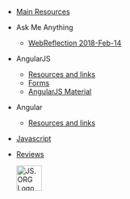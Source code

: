 * [Main Resources](docs/main.md)
* Ask Me Anything
    * [WebReflection 2018-Feb-14](docs/ama/webreflection.md)
* AngularJS
    * [Resources and links](docs/angularjs/resources.md)
    * [Forms](docs/angularjs/forms.md)
    * [AngularJS Material](docs/angularjs/material1.md)
* Angular
    * [Resources and links](docs/angular/resources.md)
* [Javascript](docs/javascript.md)
* [Reviews](docs/reviews.md)

    <a href="http://js.org" target="_blank" title="JS.ORG | JavaScript Community" class="pull-right">
    <img src="http://logo.js.org/dark_vert.png" width="50" alt="JS.ORG Logo"/></a>
    <!-- alternatives [bright|dark]_[horz|vert|tiny].png (width[horz:102,vert:50,tiny:77]) -->

